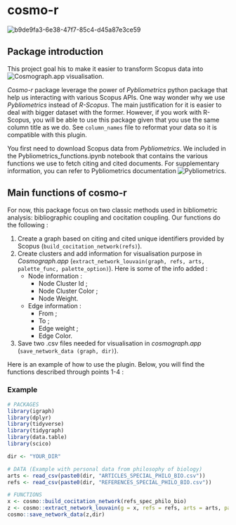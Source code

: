 # cosmo-r
![b9de9fa3-6e38-47f7-85c4-d45a87e3ce59](https://github.com/user-attachments/assets/7c66e0a4-887e-4fdc-a709-ee4a47166099)

## Package introduction
This project goal his to make it easier to transform Scopus data into ![Cosmograph.app visualisation](https://cosmograph.app/run/). 

_Cosmo-r_ package leverage the power of _Pybliometrics_ python package that help us interacting with various Scopus APIs. One way wonder why we use _Pybliometrics_ instead of _R-Scopus_. The main justification for it is easier to deal with bigger dataset with the former. However, if you work with R-Scopus, you will be able to use this package given that you use the same column title as we do. See `column_names` file to reformat your data so it is compatible with this plugin. 

You first need to download Scopus data from _Pybliometrics_. We included in the Pybliometrics_functions.ipynb notebook that contains the various functions we use to fetch citing and cited documents. For supplementary information, you can refer to Pybliometrics documentation ![Pybliometrics](pybliometrics.readthedocs.io). 

## Main functions of cosmo-r
For now, this package focus on two classic methods used in bibliometric analysis: bibliographic coupling and cocitation coupling. 
Our functions do the following : 
1. Create a graph based on citing and cited unique identifiers provided by Scopus (`build_cocitation_network(refs)`). 
3. Create clusters and add information for visualisation purpose in _Cosmograph.app_ (`extract_network_louvain(graph, refs, arts, palette_func, palette_option)`). Here is some of the info added : 
	- Node information : 
		- Node Cluster Id ; 
		- Node Cluster Color ; 
		- Node Weight.
	- Edge information : 
		- From ;  
		- To ; 
		- Edge weight ; 
		- Edge Color.
4. Save two .csv files needed for visualisation in _cosmograph.app_ (`save_network_data (graph, dir)`). 

Here is an example of how to use the plugin. Below, you will find the functions described through points 1-4 : 

### Example
```r
# PACKAGES
library(igraph)
library(dplyr)
library(tidyverse)
library(tidygraph)
library(data.table)
library(scico)

dir <- "YOUR_DIR"

# DATA (Example with personal data from philosophy of biology) 
arts <- read_csv(paste0(dir, "ARTICLES_SPECIAL_PHILO_BIO.csv"))
refs <- read_csv(paste0(dir, "REFERENCES_SPECIAL_PHILO_BIO.csv"))

# FUNCTIONS
x <- cosmo::build_cocitation_network(refs_spec_philo_bio)
z <- cosmo::extract_network_louvain(g = x, refs = refs, arts = arts, palette_func = scico,  palette_option = "hawaii")
cosmo::save_network_data(z,dir)
```
